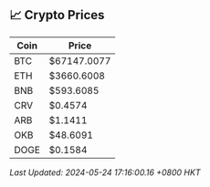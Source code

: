 ## 📈 Crypto Prices

| Coin | Price |
| ---- | ----- |
| BTC | $67147.0077 |
| ETH | $3660.6008 |
| BNB | $593.6085 |
| CRV | $0.4574 |
| ARB | $1.1411 |
| OKB | $48.6091 |
| DOGE | $0.1584 |

_Last Updated: 2024-05-24 17:16:00.16 +0800 HKT_